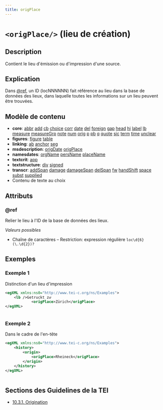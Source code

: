 ```yaml
---
title: origPlace
---
```




# `<origPlace/>` (lieu de création)

## Description

Contient le lieu d'émission ou d'impression d'une source.

## Explication

Dans [@ref](#ref), un ID (locNNNNNN) fait référence au lieu dans la base de données des lieux, dans laquelle toutes les informations sur un lieu peuvent être trouvées.

## Modèle de contenu

- **core**: [abbr](abbr.md) [add](add.md) [cb](cb.md) [choice](choice.md) [corr](corr.md) [date](date.md) [del](del.md) [foreign](foreign.md) [gap](gap.md) [head](head.md) [hi](hi.md) [label](label.md) [lb](lb.md) [measure](measure.md) [measureGrp](measureGrp.md) [note](note.md) [num](num.md) [orig](orig.md) [p](p.md) [pb](pb.md) [q](q.md) [quote](quote.md) [sic](sic.md) [term](term.md) [time](time.md) [unclear](unclear.md)
- **figures**: [figure](figure.md) [table](table.md)
- **linking**: [ab](ab.md) [anchor](anchor.md) [seg](seg.md)
- **msdescription**: [origDate](origDate.md) [origPlace](origPlace.md)
- **namesdates**: [orgName](orgName.md) [persName](persName.md) [placeName](placeName.md)
- **textcrit**: [app](app.md)
- **textstructure**: [div](div.md) [signed](signed.md)
- **transcr**: [addSpan](addSpan.md) [damage](damage.md) [damageSpan](damageSpan.md) [delSpan](delSpan.md) [fw](fw.md) [handShift](handShift.md) [space](space.md) [subst](subst.md) [supplied](supplied.md)
- Contenu de texte au choix

## Attributs

### @ref

Relier le lieu à l'ID de la base de données des lieux. 

*Valeurs possibles*

- Chaîne de caractères – Restriction: expression régulière `loc\d{6}(\.\d{2})?`

## Exemples

### Exemple 1

Distinction d'un lieu d'impression

```xml
<egXML xmlns:ns0="http://www.tei-c.org/ns/Examples">
    <lb />Getruckt zuͦ
            <origPlace>Zürich</origPlace>
</egXML>
               
```

### Exemple 2

Dans le cadre de l'en-tête

```xml
<egXML xmlns:ns0="http://www.tei-c.org/ns/Examples">
    <history>
        <origin>
            <origPlace>Rheineck</origPlace>
        </origin>
    </history>
</egXML>
               
```

## Sections des Guidelines de la TEI

- [10.3.1. Origination](https://www.tei-c.org/release/doc/tei-p5-doc/en/html/MS.html#msdates)
